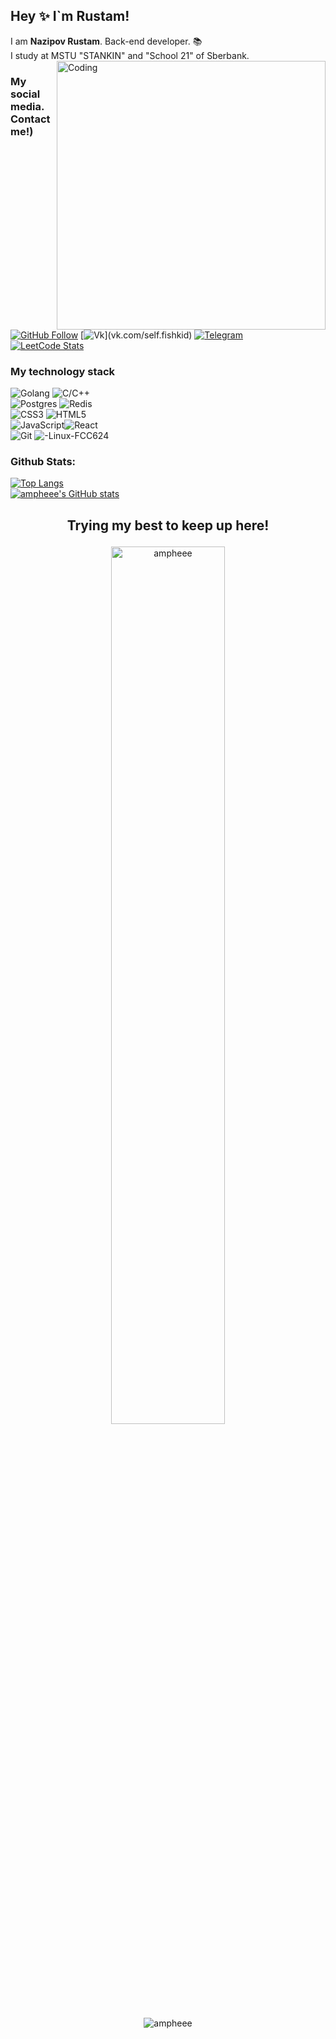 <h2 aling='center'> Hey ✨ I`m Rustam! </h2>


I am <b>Nazipov Rustam</b>.
Back-end developer. 📚 <br>
I study at MSTU "STANKIN" and "School 21"
of Sberbank.
<img align="right" alt="Coding" width="430" src="https://cdn.dribbble.com/users/2131993/screenshots/4948736/thoughtworks-gif_dribbble.gif">

### My social media. Contact me!)

[![GitHub Follow](https://img.shields.io/github/followers/ampheee?label=follow&logo=github&style=for-the-badge&labelColor=black)](https://github.com/ampheee)
[![Vk](https://img.shields.io/badge/VKontakte-%232E87FB.svg?&style=for-the-badge&logo=vk&logoColor=white&link=https://vk.com/self.fishkid")](vk.com/self.fishkid)
[![Telegram](https://img.shields.io/static/v1?style=for-the-badge&logo=telegram&label=Telegram&message=ampheee&color=blue&labelColor=black)](https://t.me/ampheee)
<br>[![LeetCode Stats](https://img.shields.io/badge/dynamic/json?style=for-the-%20%20%20%20badge&labelColor=black&color=darkorange&label=Solved&query=solvedOverTotal&url=https%3A%2F%2Fleetcode-badge.vercel.app%2Fapi%2Fusers%2Fampheee&logo=leetcode&logoColor=yellow)](https://leetcode.com/ampheee/)

### My technology stack

![Golang](https://img.shields.io/badge/golang-%2300599C.svg?style=for-the-badge&logo=c%2B%2B&logoColor=white)
![C/C++](https://img.shields.io/badge/c/c++-%2300599C.svg?style=for-the-badge&logo=c%2B%2B&logoColor=white)
<br>![Postgres](https://img.shields.io/badge/postgres-%23316192.svg?style=for-the-badge&logo=postgresql&logoColor=white)
![Redis](https://img.shields.io/badge/redis-%23DD0031.svg?style=for-the-badge&logo=redis&logoColor=white)
<br>![CSS3](https://img.shields.io/badge/css3-%231572B6.svg?style=for-the-badge&logo=css3&logoColor=white)
![HTML5](https://img.shields.io/badge/html5-%23E34F26.svg?style=for-the-badge&logo=html5&logoColor=white)
<br>![JavaScript](https://img.shields.io/badge/javascript-%23323330.svg?style=for-the-badge&logo=javascript&logoColor=%23F7DF1E)![React](https://img.shields.io/badge/react-%2320232a.svg?style=for-the-badge&logo=react&logoColor=white)
<br>![Git](https://img.shields.io/badge/git-%23F05033.svg?style=for-the-badge&logo=git&logoColor=white)
![-Linux-FCC624](https://img.shields.io/badge/Linux-FCC624?style=for-the-badge&logo=linux&logoColor=black)

### Github Stats:

[![Top Langs](https://github-readme-stats.vercel.app/api/top-langs/?username=ampheee&layout=compact&theme=merko)](https://github.com/ampheee/github-readme-stats)
<br>[![ampheee's GitHub stats](https://github-readme-stats.vercel.app/api?username=ampheee&count_private=true&show_icons=true&theme=merko)](https://github.com/ampheee/github-readme-stats)

## <p align="center"> Trying my best to keep up here!</p>
<p align = "center"><img align="center" width="60%" src="https://github-readme-streak-stats.herokuapp.com/?user=ampheee&theme=tokyonight_duo" alt="ampheee" /></p>
<p align="center"> <img src="https://komarev.com/ghpvc/?username=ampheee&label=Profile%20views&color=0e75b6&style=flat" alt="ampheee" /> </p>
